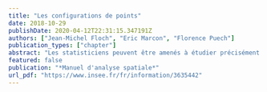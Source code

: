 ```yaml
---
title: "Les configurations de points"
date: 2018-10-29
publishDate: 2020-04-12T22:31:15.347191Z
authors: ["Jean-Michel Floch", "Eric Marcon", "Florence Puech"]
publication_types: ["chapter"]
abstract: "Les statisticiens peuvent être amenés à étudier précisément des données spatialisées, par exemple la distribution des revenus des ménages, l'implantation sectorielle d'établissements industriels ou commerciaux, la localisation des établissements scolaires au sein des villes, etc. Des réponses peuvent être apportées grâce à des analyses menées à une ou plusieurs échelles géographiques prédéfinies comme au niveau des quartiers, des arrondissements ou des îlots. Toutefois, il est tentant de vouloir préserver la richesse des données individuelles et travailler en conservant la position exacte des entités étudiées. Si tel est le cas, cela revient pour un statisticien à élaborer des analyses à partir de données géolocalisées sans procéder à une quelconque agrégation géographique. Les observations sont appréhendées comme des points dans l'espace et l'objectif est de caractériser ces distributions de points. Comprendre et mat̂riser des méthodes statistiques qui traitent ces informations individuelles et spatialisées permet de travailler sur des données qui sont aujourd'hui de plus en plus accessibles et recherchées car elles fournissent des analyses très précises sur les comportements des acteurs économiques (ELLISON et al. 2010 ; BARLET et al. 2013). Dans ce cadre d'analyse, plusieurs questions méthodologiques importantes se posent alors au statisticien qui dispose de jeux de points à analyser : comment représenter et caractériser spatialement de telles données en utilisant des milliers voire des millions d'observations ? Quels outils statistiques existent et peuvent être mobilisés pour étudier ces observations relatives aux ménages, salariés, firmes, magasins, équipements ou déplacements par exemple? Comment prendre en compte les caractéristiques qualitatives ou quantitatives des observations étudiées? Comment mettre en évidence des éventuelles attractions ou répulsions entre les points ou entre différents types de points? Comment peut-on évaluer la significativité des résultats obtenus? etc. Ce chapitre a pour but d'aider le statisticien à apporter des résultats statistiquement robustes à partir de l'étude de données spatialisées qui ne reposent pas sur un zonage prédéfini. Pour ce faire, nous nous appuierons sur une revue de la littérature des méthodes statistiques qui permettent de caractériser des distributions de points et nous expliciterons les enjeux associés. Nous expliquerons à partir d'exemples simples les avantages et les inconvénients des approches les plus souvent retenues. Le code sous R fourni permettra de reproduire les exemples traités."
featured: false
publication: "*Manuel d'analyse spatiale*"
url_pdf: "https://www.insee.fr/fr/information/3635442"
---
```



